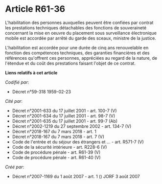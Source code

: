 # Article R61-36

L'habilitation des personnes auxquelles peuvent être confiées par contrat les prestations techniques détachables des
fonctions de souveraineté concernant la mise en oeuvre du placement sous surveillance électronique mobile est accordée par
arrêté du garde des sceaux, ministre de la justice.

L'habilitation est accordée pour une durée de cinq ans renouvelable en fonction des compétences techniques, des garanties
financières et des références qu'offrent ces personnes, appréciées au regard de la nature, de l'étendue et du coût des
prestations faisant l'objet de ce contrat.

**Liens relatifs à cet article**

_Codifié par_:

  - Décret n°59-318 1959-02-23

_Cité par_:

  - Décret n°2001-633 du 17 juillet 2001 - art. 100-7 (V)
  - Décret n°2001-634 du 17 juillet 2001 - art. 98-7 (V)
  - Décret n°2001-635 du 17 juillet 2001 - art. 99-7 (Ab)
  - Décret n°2002-1219 du 27 septembre 2002 - art. 134-7 (V)
  - Décret n°2018-167 du 7 mars 2018 - art. 1
  - Décret n°2018-167 du 7 mars 2018 - art. 7 (V)
  - Code de l'entrée et du séjour des étrangers et ... - art. R571-7 (V)
  - Code de la sécurité intérieure - art. R228-6 (V)
  - Code de procédure pénale - art. R61-39 (V)
  - Code de procédure pénale - art. R61-40 (V)

_Créé par_:

  - Décret n°2007-1169 du 1 août 2007 - art. 1 () JORF 3 août 2007
